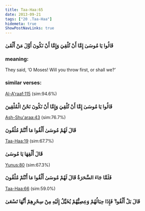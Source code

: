 ```yaml
---
title: Taa-Haa:65
date: 2013-09-21
tags: ["20 .Taa-Haa"]
hidemeta: true 
ShowPostNavLinks: true 
---
```

### قَالُوا يَا مُوسَىٰ إِمَّا أَنْ تُلْقِيَ وَإِمَّا أَنْ نَكُونَ أَوَّلَ مَنْ أَلْقَىٰ
### meaning: 
They said, ‘O Moses! Will you throw first, or shall we?’
### similar verses: 

[Al-A'raaf:115](/7/115) (sim:94.6%)

### قَالُوا يَا مُوسَىٰ إِمَّا أَنْ تُلْقِيَ وَإِمَّا أَنْ نَكُونَ نَحْنُ الْمُلْقِينَ

[Ash-Shu'araa:43](/26/43) (sim:76.7%)

### قَالَ لَهُمْ مُوسَىٰ أَلْقُوا مَا أَنْتُمْ مُلْقُونَ

[Taa-Haa:19](/20/19) (sim:67.7%)

### قَالَ أَلْقِهَا يَا مُوسَىٰ

[Yunus:80](/10/80) (sim:67.3%)

### فَلَمَّا جَاءَ السَّحَرَةُ قَالَ لَهُمْ مُوسَىٰ أَلْقُوا مَا أَنْتُمْ مُلْقُونَ

[Taa-Haa:66](/20/66) (sim:59.0%)

### قَالَ بَلْ أَلْقُوا ۖ فَإِذَا حِبَالُهُمْ وَعِصِيُّهُمْ يُخَيَّلُ إِلَيْهِ مِنْ سِحْرِهِمْ أَنَّهَا تَسْعَىٰ
